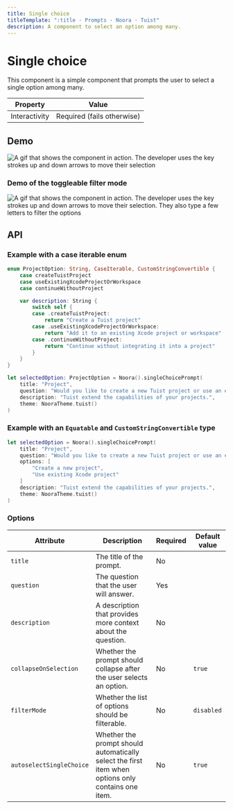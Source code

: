 ```yaml
---
title: Single choice
titleTemplate: ":title · Prompts · Noora · Tuist"
description: A component to select an option among many.
---
```


# Single choice

This component is a simple component that prompts the user to select a single option among many.

| Property | Value |
| --- | --- |
| Interactivity | Required (fails otherwise) |

## Demo

![A gif that shows the component in action. The developer uses the key strokes up and down arrows to move their selection](/components/prompts/single-choice.gif)

### Demo of the toggleable filter mode

![A gif that shows the component in action. The developer uses the key strokes up and down arrows to move their selection. They also type a few letters to filter the options](/components/prompts/single-choice-filter.gif)

## API

### Example with a case iterable enum

```swift
enum ProjectOption: String, CaseIterable, CustomStringConvertible {
    case createTuistProject
    case useExistingXcodeProjectOrWorkspace
    case continueWithoutProject

    var description: String {
        switch self {
        case .createTuistProject:
            return "Create a Tuist project"
        case .useExistingXcodeProjectOrWorkspace:
            return "Add it to an existing Xcode project or workspace"
        case .continueWithoutProject:
            return "Continue without integrating it into a project"
        }
    }
}

let selectedOption: ProjectOption = Noora().singleChoicePrompt(
    title: "Project",
    question: "Would you like to create a new Tuist project or use an existing Xcode project?",
    description: "Tuist extend the capabilities of your projects.",
    theme: NooraTheme.tuist()
)
```

### Example with an `Equatable` and `CustomStringConvertible` type

```swift
let selectedOption = Noora().singleChoicePrompt(
    title: "Project",
    question: "Would you like to create a new Tuist project or use an existing Xcode project?",
    options: [
        "Create a new project",
        "Use existing Xcode project"
    ]
    description: "Tuist extend the capabilities of your projects.",
    theme: NooraTheme.tuist()
)
```

### Options

| Attribute | Description | Required | Default value |
| --- | --- | --- | --- |
| `title` | The title of the prompt. | No | |
| `question` | The question that the user will answer. | Yes | |
| `description` | A description that provides more context about the question. | No | |
| `collapseOnSelection` | Whether the prompt should collapse after the user selects an option. | No | `true` |
| `filterMode` | Whether the list of options should be filterable. | No | `disabled` |
| `autoselectSingleChoice` | Whether the prompt should automatically select the first item when options only contains one item. | No | `true` |
